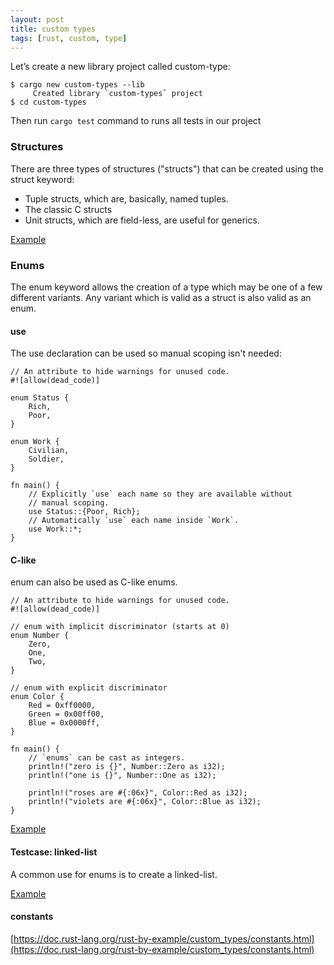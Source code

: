 ```yaml
---
layout: post
title: custom types
tags: [rust, custom, type]
---
```


Let’s create a new library project called custom-type:

```
$ cargo new custom-types --lib
     Created library `custom-types` project
$ cd custom-types
```

Then run `cargo test` command to runs all tests in our project

### Structures

There are three types of structures ("structs") that can be created using the struct keyword:

- Tuple structs, which are, basically, named tuples.
- The classic C structs
- Unit structs, which are field-less, are useful for generics.

[Example](/custom-types/src/structures.rs)

### Enums

The enum keyword allows the creation of a type which may be one of a few different variants. Any variant which is valid as a struct is also valid as an enum.

#### use

The use declaration can be used so manual scoping isn't needed:

```
// An attribute to hide warnings for unused code.
#![allow(dead_code)]

enum Status {
    Rich,
    Poor,
}

enum Work {
    Civilian,
    Soldier,
}

fn main() {
    // Explicitly `use` each name so they are available without
    // manual scoping.
    use Status::{Poor, Rich};
    // Automatically `use` each name inside `Work`.
    use Work::*;
}
```

#### C-like

enum can also be used as C-like enums.

```
// An attribute to hide warnings for unused code.
#![allow(dead_code)]

// enum with implicit discriminator (starts at 0)
enum Number {
    Zero,
    One,
    Two,
}

// enum with explicit discriminator
enum Color {
    Red = 0xff0000,
    Green = 0x00ff00,
    Blue = 0x0000ff,
}

fn main() {
    // `enums` can be cast as integers.
    println!("zero is {}", Number::Zero as i32);
    println!("one is {}", Number::One as i32);

    println!("roses are #{:06x}", Color::Red as i32);
    println!("violets are #{:06x}", Color::Blue as i32);
}
```

[Example](/custom-types/src/enums.rs)

#### Testcase: linked-list

A common use for enums is to create a linked-list.

[Example](/custom-types/src/linked_list.rs)

#### constants

[https://doc.rust-lang.org/rust-by-example/custom_types/constants.html](https://doc.rust-lang.org/rust-by-example/custom_types/constants.html)
